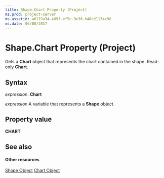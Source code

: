 ```yaml
---
title: Shape.Chart Property (Project)
ms.prod: project-server
ms.assetid: a6119a34-489f-ef5e-3e36-b48cd1134c98
ms.date: 06/08/2017
---
```



# Shape.Chart Property (Project)
Gets a **Chart** object that represents the chart contained in the shape. Read-only **Chart**.

## Syntax

 _expression_. **Chart**

 _expression_ A variable that represents a **Shape** object.


## Property value

 **CHART**


## See also


#### Other resources


[Shape Object](shape-object-project.md)
[Chart Object](chart-object-project.md)
